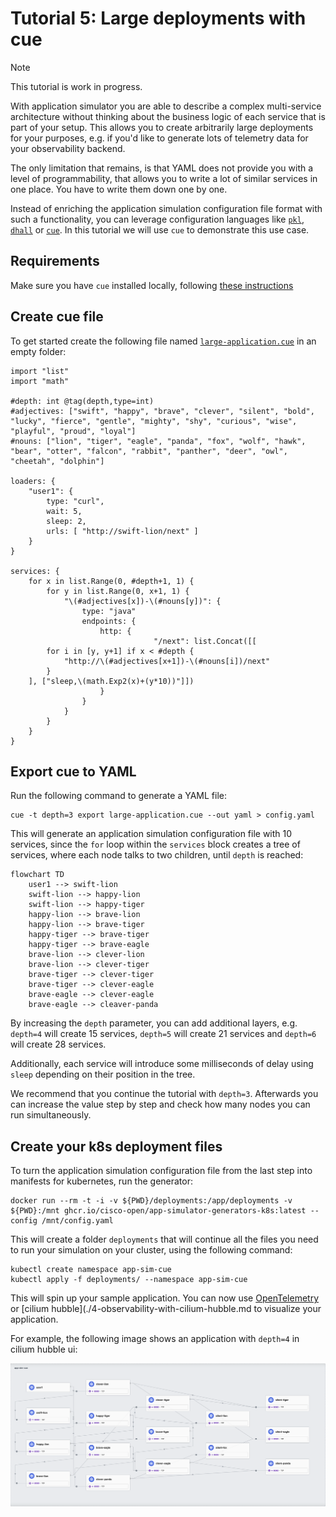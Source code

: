 # Tutorial 5: Large deployments with cue

> [!NOTE]
>
> This tutorial is work in progress.

With application simulator you are able to describe a complex multi-service architecture without thinking about the business logic of each service that is part of your setup.
This allows you to create arbitrarily large deployments for your purposes, e.g. if you'd like to generate lots of telemetry data for your observability backend.

The only limitation that remains, is that YAML does not provide you with a level of programmability, that allows you to write a lot of similar services in one place. You have
to write them down one by one.

Instead of enriching the application simulation configuration file format with such a functionality, you can leverage configuration languages like [`pkl`](https://pkl-lang.org/), [`dhall`](https://dhall-lang.org/) or [`cue`](https://cuelang.org/).
In this tutorial we will use `cue` to demonstrate this use case.

## Requirements

Make sure you have `cue` installed locally, following [these instructions](https://cuelang.org/docs/introduction/installation/)

## Create cue file

To get started create the following file named [`large-application.cue`](../../examples/cue/large-application.cue) in an empty folder:

```cue
import "list"
import "math"

#depth: int @tag(depth,type=int)
#adjectives: ["swift", "happy", "brave", "clever", "silent", "bold", "lucky", "fierce", "gentle", "mighty", "shy", "curious", "wise", "playful", "proud", "loyal"]
#nouns: ["lion", "tiger", "eagle", "panda", "fox", "wolf", "hawk", "bear", "otter", "falcon", "rabbit", "panther", "deer", "owl", "cheetah", "dolphin"]

loaders: {
	"user1": {
		type: "curl",
		wait: 5,
		sleep: 2,
		urls: [ "http://swift-lion/next" ]
	}
}

services: {
	for x in list.Range(0, #depth+1, 1) {
		for y in list.Range(0, x+1, 1) {
			"\(#adjectives[x])-\(#nouns[y])": {
				type: "java"
				endpoints: {
					http: {
							    "/next": list.Concat([[
        for i in [y, y+1] if x < #depth {
            "http://\(#adjectives[x+1])-\(#nouns[i])/next"
        }
    ], ["sleep,\(math.Exp2(x)+(y*10))"]])
					}
				}
			}
		}
	}
}
```

## Export cue to YAML

Run the following command to generate a YAML file:

```shell
cue -t depth=3 export large-application.cue --out yaml > config.yaml
```

This will generate an application simulation configuration file with 10 services, since the `for` loop within the `services` block creates a tree of services, where each node talks to two children, until `depth` is reached:

```mermaid
flowchart TD
    user1 --> swift-lion
    swift-lion --> happy-lion
    swift-lion --> happy-tiger
    happy-lion --> brave-lion
    happy-lion --> brave-tiger
    happy-tiger --> brave-tiger
    happy-tiger --> brave-eagle
    brave-lion --> clever-lion
    brave-lion --> clever-tiger
    brave-tiger --> clever-tiger
    brave-tiger --> clever-eagle
    brave-eagle --> clever-eagle
    brave-eagle --> cleaver-panda
```

By increasing the `depth` parameter, you can add additional layers, e.g. `depth=4` will create 15 services, `depth=5` will create 21 services and `depth=6` will create 28 services.

Additionally, each service will introduce some milliseconds of delay using `sleep` depending on their position in the tree.

We recommend that you continue the tutorial with `depth=3`. Afterwards you can increase the value step by step and check how many nodes you can run simultaneously.

## Create your k8s deployment files

To turn the application simulation configuration file from the last step into manifests for kubernetes, run the generator:

```
docker run --rm -t -i -v ${PWD}/deployments:/app/deployments -v ${PWD}:/mnt ghcr.io/cisco-open/app-simulator-generators-k8s:latest --config /mnt/config.yaml
```

This will create a folder `deployments` that will continue all the files you need to run your simulation on your cluster, using the following command:

```
kubectl create namespace app-sim-cue
kubectl apply -f deployments/ --namespace app-sim-cue
```

This will spin up your sample application. You can now use [OpenTelemetry](./5-observability-with-opentelemetry.md) or [cilium hubble](./4-observability-with-cilium-hubble.md to visualize your application.

For example, the following image shows an application with `depth=4` in cilium hubble ui:

![](./depth-4-in-hubble-ui.png)
